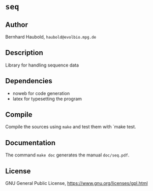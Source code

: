 # `seq`
## Author
Bernhard Haubold, `haubold@evolbio.mpg.de`
## Description
Library for handling sequence data
## Dependencies
- noweb for code generation
- latex for typesetting the program
## Compile
Compile the sources using `make` and test them with `make test.
## Documentation
The command `make doc` generates the manual `doc/seq.pdf`.
## License
GNU General Public License, https://www.gnu.org/licenses/gpl.html
